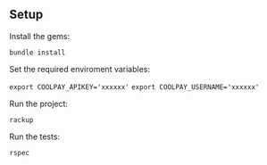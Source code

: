 ## Setup

Install the gems:

`bundle install`

Set the required enviroment variables:

`export COOLPAY_APIKEY='xxxxxx'`
`export COOLPAY_USERNAME='xxxxxx'`

Run the project:

`rackup`

Run the tests:

`rspec`
